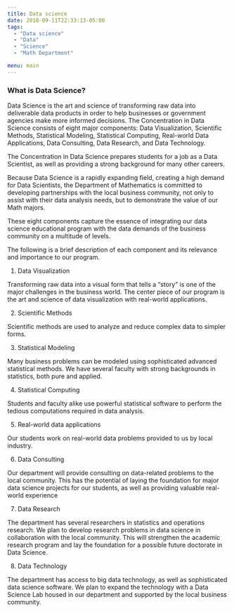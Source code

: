 ```yaml
---
title: Data science
date: 2018-09-11T22:33:13-05:00
tags:
  - "Data science"
  - "Data"
  - "Science"
  - "Math Department"

menu: main
---
```

### What is Data Science?
Data Science is the art and science of transforming raw data into deliverable data products in order to help businesses or government agencies make more informed decisions. The Concentration in Data Science consists of eight major components: Data Visualization, Scientific Methods, Statistical Modeling, Statistical Computing, Real-world Data Applications, Data Consulting, Data Research, and Data Technology.

The Concentration in Data Science prepares students for a job as a Data Scientist, as well as providing a strong background for many other careers.

Because Data Science is a rapidly expanding field, creating a high demand for Data Scientists, the Department of Mathematics is committed to developing partnerships with the local business community, not only to assist with their data analysis needs, but to demonstrate the value of our Math majors.

These eight components capture the essence of integrating our data science educational program with the data demands of the business community on a multitude of levels.

The following is a brief description of each component and its relevance and importance to our program.

1. Data Visualization

Transforming raw data into a visual form that tells a “story” is one of the major challenges in the business world. The center piece of our program is the art and science of data visualization with real-world applications.

2. Scientific Methods

Scientific methods are used to analyze and reduce complex data to simpler forms.

3. Statistical Modeling

Many business problems can be modeled using sophisticated advanced statistical methods. We have several faculty with strong backgrounds in statistics, both pure and applied.

4. Statistical Computing

Students and faculty alike use powerful statistical software to perform the tedious computations required in data analysis.

5. Real-world data applications

Our students work on real-world data problems provided to us by local industry.

6. Data Consulting

Our department will provide consulting on data-related problems to the local community. This has the potential of laying the foundation for major data science projects for our students, as well as providing valuable real-world experience

7. Data Research

The department has several researchers in statistics and operations research. We plan to develop research problems in data science in collaboration with the local community. This will strengthen the academic research program and lay the foundation for a possible future doctorate in Data Science.

8. Data Technology

The department has access to big data technology, as well as sophisticated data science software. We plan to expand the technology with a Data Science Lab housed in our department and supported by the local business community.
